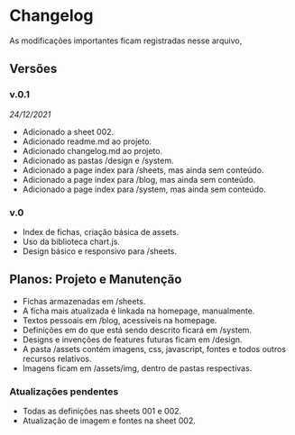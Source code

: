 # Changelog
As modificações importantes ficam registradas nesse arquivo,

## Versões

### v.0.1
_24/12/2021_  
* Adicionado a sheet 002.
* Adicionado readme.md ao projeto.
* Adicionado changelog.md ao projeto.
* Adicionado as pastas /design e /system.
* Adicionado a page index para /sheets, mas ainda sem conteúdo.
* Adicionado a page index para /blog, mas ainda sem conteúdo.
* Adicionado a page index para /system, mas ainda sem conteúdo.

### v.0
* Index de fichas, criação básica de assets.
* Uso da biblioteca chart.js.
* Design básico e responsivo para /sheets.

## Planos: Projeto e Manutenção
* Fichas armazenadas em /sheets.
* A ficha mais atualizada é linkada na homepage, manualmente.
* Textos pessoais em /blog, acessíveis na homepage.
* Definições em do que está sendo descrito ficará em /system.
* Designs e invenções de features futuras ficam em /design.
* A pasta /assets contém imagens, css, javascript, fontes e todos outros recursos relativos.
* Imagens ficam em /assets/img, dentro de pastas respectivas.

### Atualizações pendentes
* Todas as definições nas sheets 001 e 002.
* Atualização de imagem e fontes na sheet 002.


